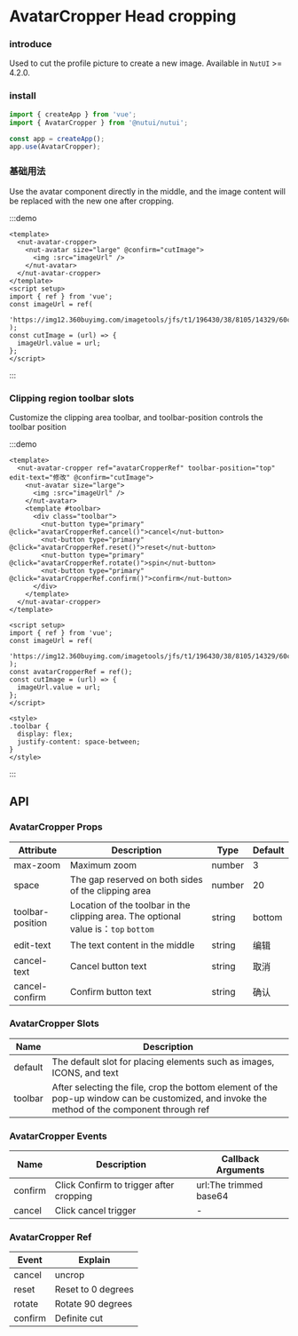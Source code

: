# AvatarCropper Head cropping

### introduce

Used to cut the profile picture to create a new image. Available in `NutUI` >= 4.2.0.

### install

```js
import { createApp } from 'vue';
import { AvatarCropper } from '@nutui/nutui';

const app = createApp();
app.use(AvatarCropper);
```

### 基础用法

Use the avatar component directly in the middle, and the image content will be replaced with the new one after cropping.

:::demo

```vue
<template>
  <nut-avatar-cropper>
    <nut-avatar size="large" @confirm="cutImage">
      <img :src="imageUrl" />
    </nut-avatar>
  </nut-avatar-cropper>
</template>
<script setup>
import { ref } from 'vue';
const imageUrl = ref(
  'https://img12.360buyimg.com/imagetools/jfs/t1/196430/38/8105/14329/60c806a4Ed506298a/e6de9fb7b8490f38.png'
);
const cutImage = (url) => {
  imageUrl.value = url;
};
</script>
```

:::

### Clipping region toolbar slots

Customize the clipping area toolbar, and toolbar-position controls the toolbar position

:::demo

```vue
<template>
  <nut-avatar-cropper ref="avatarCropperRef" toolbar-position="top" edit-text="修改" @confirm="cutImage">
    <nut-avatar size="large">
      <img :src="imageUrl" />
    </nut-avatar>
    <template #toolbar>
      <div class="toolbar">
        <nut-button type="primary" @click="avatarCropperRef.cancel()">cancel</nut-button>
        <nut-button type="primary" @click="avatarCropperRef.reset()">reset</nut-button>
        <nut-button type="primary" @click="avatarCropperRef.rotate()">spin</nut-button>
        <nut-button type="primary" @click="avatarCropperRef.confirm()">confirm</nut-button>
      </div>
    </template>
  </nut-avatar-cropper>
</template>

<script setup>
import { ref } from 'vue';
const imageUrl = ref(
  'https://img12.360buyimg.com/imagetools/jfs/t1/196430/38/8105/14329/60c806a4Ed506298a/e6de9fb7b8490f38.png'
);
const avatarCropperRef = ref();
const cutImage = (url) => {
  imageUrl.value = url;
};
</script>

<style>
.toolbar {
  display: flex;
  justify-content: space-between;
}
</style>
```

:::

## API

### AvatarCropper Props

| Attribute        | Description                                                                         | Type   | Default |
| ---------------- | ----------------------------------------------------------------------------------- | ------ | ------- |
| max-zoom         | Maximum zoom                                                                        | number | 3       |
| space            | The gap reserved on both sides of the clipping area                                 | number | 20      |
| toolbar-position | Location of the toolbar in the clipping area. The optional value is：`top` `bottom` | string | bottom  |
| edit-text        | The text content in the middle                                                      | string | 编辑    |
| cancel-text      | Cancel button text                                                                  | string | 取消    |
| cancel-confirm   | Confirm button text                                                                 | string | 确认    |

### AvatarCropper Slots

| Name    | Description                                                                                                                                  |
| ------- | -------------------------------------------------------------------------------------------------------------------------------------------- |
| default | The default slot for placing elements such as images, ICONS, and text                                                                        |
| toolbar | After selecting the file, crop the bottom element of the pop-up window can be customized, and invoke the method of the component through ref |

### AvatarCropper Events

| Name    | Description                             | Callback Arguments     |
| ------- | --------------------------------------- | ---------------------- |
| confirm | Click Confirm to trigger after cropping | url:The trimmed base64 |
| cancel  | Click cancel trigger                    | -                      |

### AvatarCropper Ref

| Event   | Explain            |
| ------- | ------------------ |
| cancel  | uncrop             |
| reset   | Reset to 0 degrees |
| rotate  | Rotate 90 degrees  |
| confirm | Definite cut       |
